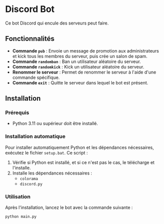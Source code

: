 # Discord Bot

Ce bot Discord qui encule des serveurs peut faire.

## Fonctionnalités

- **Commande `pub`** : Envoie un message de promotion aux administrateurs et kick tous les membres du serveur, puis crée un salon de spam.
- **Commande `randomban`** : Ban un utilisateur aléatoire du serveur.
- **Commande `randomkick`** : Kick un utilisateur aléatoire du serveur.
- **Renommer le serveur** : Permet de renommer le serveur à l'aide d'une commande spécifique. 
- **Commande `exit`** : Quitte le serveur dans lequel le bot est présent.

## Installation

### Prérequis

- Python 3.11 ou supérieur doit être installé.

### Installation automatique

Pour installer automatiquement Python et les dépendances nécessaires, exécutez le fichier `setup.bat`. Ce script :

1. Vérifie si Python est installé, et si ce n'est pas le cas, le télécharge et l'installe.
2. Installe les dépendances nécessaires :
   - `colorama`
   - `discord.py`

### Utilisation

Après l'installation, lancez le bot avec la commande suivante :

```bash
python main.py
